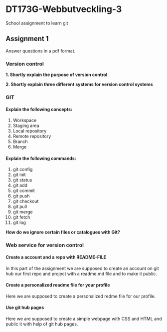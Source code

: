 # DT173G-Webbutveckling-3
School assignment to learn git

## Assignment 1

Answer questions in a pdf format.

### Version control

**1. Shortly explain the purpose of version control**

**2. Shortly explain three different systems for version control systems**

### GIT

#### Explain the following concepts:

 1. Workspace 
 2. Staging area 
 3. Local repository 
 4. Remote repository 
 5. Branch
 6. Merge

#### Explain the following commands:

1. git config
2. git init
3. git status
4. git add
5. git commit
6. git push
7. git checkout
8. git pull
9. git merge
10. git fetch
11. git log

**How do we ignore certain files or catalogues with Git?**

### Web service for version control

#### Create a account and a repo with README-FILE
In this part of the assignment we are supposed to create an account on git hub our first repo and project with a readme.md file 
and to make it public.  

#### Create a personalized readme file for your profile
Here we are supposed to create a personalized redme file for our profile.

#### Use git hub pages

Here we are supposed to create a simple webpage with CSS and HTML and public it with help of git hub pages.
